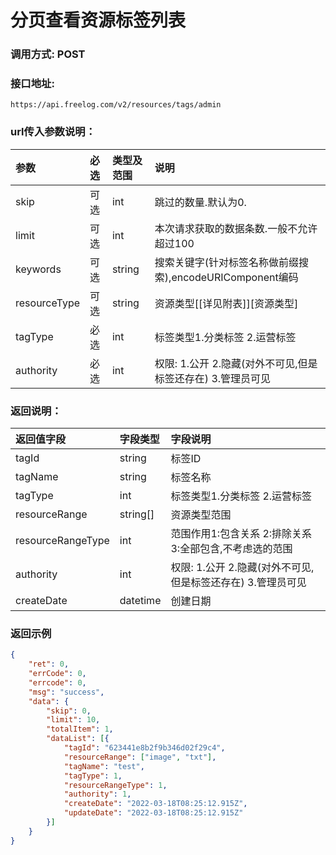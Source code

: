# 分页查看资源标签列表



### 调用方式: POST



### 接口地址:

```
https://api.freelog.com/v2/resources/tags/admin
```



### url传入参数说明：

| 参数 | 必选 | 类型及范围 | 说明 |
| :--- | :--- | :--- | :--- |
| skip         | 可选 | int        | 跳过的数量.默认为0.                                         |
| limit        | 可选 | int        | 本次请求获取的数据条数.一般不允许超过100                    |
| keywords     | 可选 | string     | 搜索关键字(针对标签名称做前缀搜索),encodeURIComponent编码   |
| resourceType | 可选 | string     | 资源类型[[详见附表]][资源类型]                              |
| tagType      | 必选 | int        | 标签类型1.分类标签 2.运营标签                               |
| authority    | 必选 | int        | 权限: 1.公开 2.隐藏(对外不可见,但是标签还存在) 3.管理员可见 |



### 返回说明：

| 返回值字段 | 字段类型 | 字段说明 |
| :--- | :--- | :--- |
| tagId | string | 标签ID |
| tagName | string | 标签名称 |
| tagType | int | 标签类型1.分类标签 2.运营标签 |
| resourceRange | string[] | 资源类型范围 |
| resourceRangeType | int | 范围作用1:包含关系 2:排除关系 3:全部包含,不考虑选的范围 |
| authority | int | 权限: 1.公开 2.隐藏(对外不可见,但是标签还存在) 3.管理员可见 |
| createDate | datetime | 创建日期 |



### 返回示例

```json
{
	"ret": 0,
	"errCode": 0,
	"errcode": 0,
	"msg": "success",
	"data": {
		"skip": 0,
		"limit": 10,
		"totalItem": 1,
		"dataList": [{
			"tagId": "623441e8b2f9b346d02f29c4",
			"resourceRange": ["image", "txt"],
			"tagName": "test",
			"tagType": 1,
			"resourceRangeType": 1,
			"authority": 1,
			"createDate": "2022-03-18T08:25:12.915Z",
			"updateDate": "2022-03-18T08:25:12.915Z"
		}]
	}
}
```
